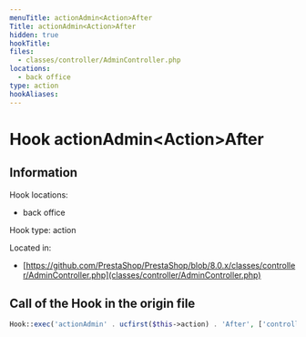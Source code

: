 ```yaml
---
menuTitle: actionAdmin<Action>After
Title: actionAdmin<Action>After
hidden: true
hookTitle: 
files:
  - classes/controller/AdminController.php
locations:
  - back office
type: action
hookAliases:
---
```


# Hook actionAdmin&lt;Action>After

## Information

Hook locations: 
  - back office

Hook type: action

Located in: 
  - [https://github.com/PrestaShop/PrestaShop/blob/8.0.x/classes/controller/AdminController.php](classes/controller/AdminController.php)

## Call of the Hook in the origin file

```php
Hook::exec('actionAdmin' . ucfirst($this->action) . 'After', ['controller' => $this, 'return' => $return]);
```